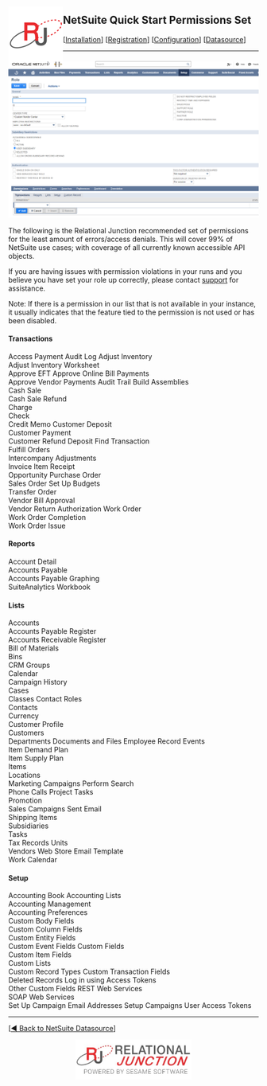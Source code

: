 <a href="http://www.sesamesoftware.com"><img align=left src="../../images/RJOrbit110x110.png"></img></a>

[comment]: # (Change Heading to reflect Datasource)

##  NetSuite Quick Start Permissions Set

[comment]: # (Leave Nav BAR untouched)

[[Installation](../guides/installguide.md)] [[Registration](../guides/RegistrationGuide.md)] [[Configuration](../guides/configurationGuide.md)] [[Datasource](../guides/DatasourceGuide.md)]

---

[comment]: # (Leave Or Alter Required info as needed)

![NetSuite Role Creation](../../images/netsuitepermissions.png)

The following is the Relational Junction recommended set of permissions for the least amount of errors/access denials. This will cover 99% of NetSuite use cases; with coverage of all currently known accessible API objects.

If you are having issues with permission violations in your runs and you believe you have set your role up correctly, please contact [support](support@sesamesoftware.com) for assistance.

Note: If there is a permission in our list that is not available in your instance, it usually indicates that the feature tied to the permission is not used or has been disabled. 

#### Transactions

Access Payment Audit Log
Adjust Inventory	
Adjust Inventory Worksheet	
Approve EFT	
Approve Online Bill Payments	
Approve Vendor Payments	
Audit Trail	
Build Assemblies	
Cash Sale	
Cash Sale Refund	
Charge	
Check	
Credit Memo	
Customer Deposit	
Customer Payment	
Customer Refund	
Deposit	
Find Transaction	
Fulfill Orders	
Intercompany Adjustments	
Invoice	
Item Receipt	
Opportunity	
Purchase Order	
Sales Order	
Set Up Budgets	
Transfer Order	
Vendor Bill Approval	
Vendor Return Authorization	
Work Order	
Work Order Completion	
Work Order Issue

#### Reports

Account Detail	
Accounts Payable	
Accounts Payable Graphing	
SuiteAnalytics Workbook

#### Lists

Accounts	
Accounts Payable Register	
Accounts Receivable Register	
Bill of Materials	
Bins	
CRM Groups	
Calendar	
Campaign History	
Cases	
Classes	
Contact Roles	
Contacts	
Currency	
Customer Profile	
Customers	
Departments	
Documents and Files	
Employee Record	
Events	
Item Demand Plan	
Item Supply Plan	
Items	
Locations	
Marketing Campaigns	
Perform Search	
Phone Calls	
Project Tasks	
Promotion	
Sales Campaigns	
Sent Email	
Shipping Items	
Subsidiaries	
Tasks	
Tax Records	
Units	
Vendors	
Web Store Email Template	
Work Calendar

#### Setup

Accounting Book	
Accounting Lists	
Accounting Management	
Accounting Preferences	
Custom Body Fields	
Custom Column Fields	
Custom Entity Fields	
Custom Event Fields	
Custom Fields	
Custom Item Fields	
Custom Lists	
Custom Record Types	
Custom Transaction Fields	
Deleted Records	
Log in using Access Tokens	
Other Custom Fields	
REST Web Services	
SOAP Web Services	
Set Up Campaign Email Addresses	
Setup Campaigns	
User Access Tokens

---

[[&#9664; Back to NetSuite Datasource](../netsuite.md)]

<p align="center" >  <a href="http://www.sesamesoftware.com"><img align=center src="../../images/poweredBy.png" height="80px"></img></a> </p>